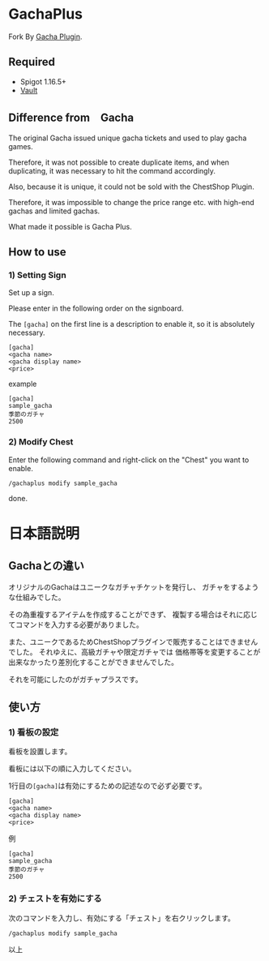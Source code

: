 # GachaPlus

Fork By [Gacha Plugin](https://github.com/gorogoro-space/Gacha).

## Required

- Spigot 1.16.5+
- [Vault](https://www.spigotmc.org/resources/vault.34315/)

## Difference from　Gacha

The original Gacha issued unique gacha tickets and used to play gacha games.

Therefore, it was not possible to create duplicate items, and when duplicating, it was necessary to hit the command accordingly.

Also, because it is unique, it could not be sold with the ChestShop Plugin.

Therefore, it was impossible to change the price range etc. with high-end gachas and limited gachas.

What made it possible is Gacha Plus.

## How to use

### 1) Setting Sign

Set up a sign.

Please enter in the following order on the signboard.

The `[gacha]` on the first line is a description to enable it, so it is absolutely necessary.

```
[gacha]
<gacha name>
<gacha display name>
<price>
```

example

```
[gacha]
sample_gacha
季節のガチャ
2500
```

### 2) Modify Chest

Enter the following command and right-click on the "Chest" you want to enable.

`/gachaplus modify sample_gacha`

done.

# 日本語説明

## Gachaとの違い

オリジナルのGachaはユニークなガチャチケットを発行し、
ガチャをするような仕組みでした。

その為重複するアイテムを作成することができず、
複製する場合はそれに応じてコマンドを入力する必要がありました。

また、ユニークであるためChestShopプラグインで販売することはできませんでした。
それゆえに、高級ガチャや限定ガチャでは
価格帯等を変更することが出来なかったり差別化することができませんでした。

それを可能にしたのがガチャプラスです。


## 使い方


### 1) 看板の設定

看板を設置します。

看板には以下の順に入力してください。

1行目の`[gacha]`は有効にするための記述なので必ず必要です。

```
[gacha]
<gacha name>
<gacha display name>
<price>
```

例

```
[gacha]
sample_gacha
季節のガチャ
2500
```

### 2) チェストを有効にする

次のコマンドを入力し、有効にする「チェスト」を右クリックします。

`/gachaplus modify sample_gacha`

以上
